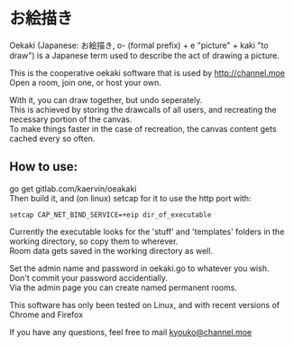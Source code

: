 # お絵描き

Oekaki (Japanese: お絵描き, o- (formal prefix) + e "picture" + kaki "to draw") is a Japanese term used to describe the act of drawing a picture.  

This is the cooperative oekaki software that is used by http://channel.moe  
Open a room, join one, or host your own.  

With it, you can draw together, but undo seperately.  
This is achieved by storing the drawcalls of all users, and recreating the necessary portion of the canvas.  
To make things faster in the case of recreation, the canvas content gets cached every so often.  

## How to use:

go get gitlab.com/kaervin/oeakaki  
Then build it, and (on linux) setcap for it to use the http port with:  
```
setcap CAP_NET_BIND_SERVICE=+eip dir_of_executable
```

Currently the executable looks for the 'stuff' and 'templates' folders in the working directory, so copy them to wherever.  
Room data gets saved in the working directory as well.  

Set the admin name and password in oekaki.go to whatever you wish.  
Don't commit your password accidentially.   
Via the admin page you can create named permanent rooms.  


This software has only been tested on Linux, and with recent versions of Chrome and Firefox  

If you have any questions, feel free to mail kyouko@channel.moe  